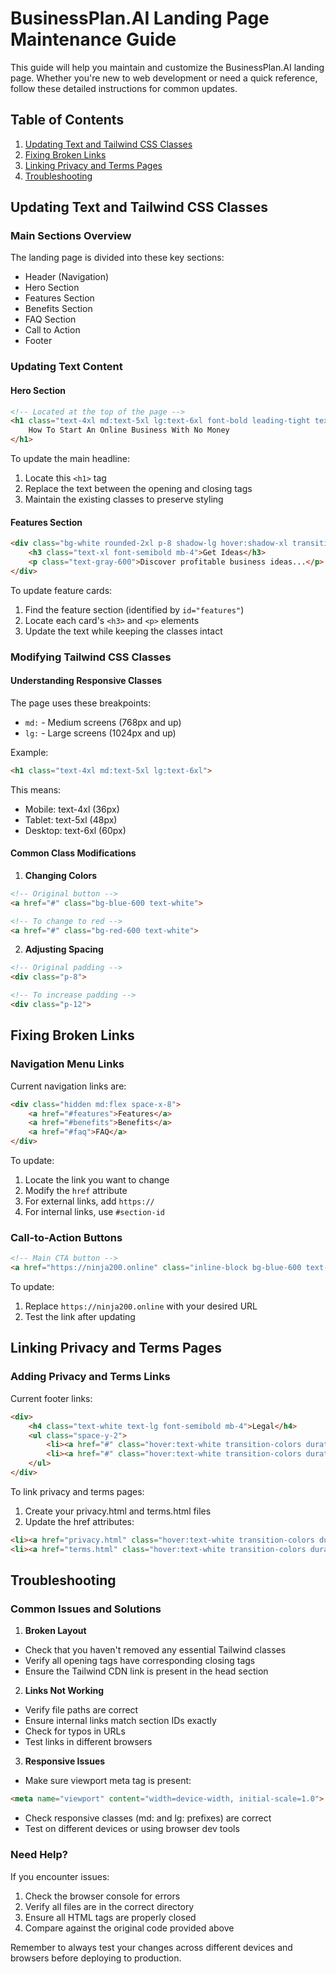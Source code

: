 # BusinessPlan.AI Landing Page Maintenance Guide

This guide will help you maintain and customize the BusinessPlan.AI landing page. Whether you're new to web development or need a quick reference, follow these detailed instructions for common updates.

## Table of Contents
1. [Updating Text and Tailwind CSS Classes](#updating-text-and-tailwind-css-classes)
2. [Fixing Broken Links](#fixing-broken-links)
3. [Linking Privacy and Terms Pages](#linking-privacy-and-terms-pages)
4. [Troubleshooting](#troubleshooting)

## Updating Text and Tailwind CSS Classes

### Main Sections Overview
The landing page is divided into these key sections:
- Header (Navigation)
- Hero Section
- Features Section
- Benefits Section
- FAQ Section
- Call to Action
- Footer

### Updating Text Content

#### Hero Section
```html
<!-- Located at the top of the page -->
<h1 class="text-4xl md:text-5xl lg:text-6xl font-bold leading-tight text-gray-900 mb-6">
    How To Start An Online Business With No Money
</h1>
```
To update the main headline:
1. Locate this `<h1>` tag
2. Replace the text between the opening and closing tags
3. Maintain the existing classes to preserve styling

#### Features Section
```html
<div class="bg-white rounded-2xl p-8 shadow-lg hover:shadow-xl transition-shadow duration-300">
    <h3 class="text-xl font-semibold mb-4">Get Ideas</h3>
    <p class="text-gray-600">Discover profitable business ideas...</p>
</div>
```
To update feature cards:
1. Find the feature section (identified by `id="features"`)
2. Locate each card's `<h3>` and `<p>` elements
3. Update the text while keeping the classes intact

### Modifying Tailwind CSS Classes

#### Understanding Responsive Classes
The page uses these breakpoints:
- `md:` - Medium screens (768px and up)
- `lg:` - Large screens (1024px and up)

Example:
```html
<h1 class="text-4xl md:text-5xl lg:text-6xl">
```
This means:
- Mobile: text-4xl (36px)
- Tablet: text-5xl (48px)
- Desktop: text-6xl (60px)

#### Common Class Modifications

1. **Changing Colors**
```html
<!-- Original button -->
<a href="#" class="bg-blue-600 text-white">

<!-- To change to red -->
<a href="#" class="bg-red-600 text-white">
```

2. **Adjusting Spacing**
```html
<!-- Original padding -->
<div class="p-8">

<!-- To increase padding -->
<div class="p-12">
```

## Fixing Broken Links

### Navigation Menu Links
Current navigation links are:
```html
<div class="hidden md:flex space-x-8">
    <a href="#features">Features</a>
    <a href="#benefits">Benefits</a>
    <a href="#faq">FAQ</a>
</div>
```

To update:
1. Locate the link you want to change
2. Modify the `href` attribute
3. For external links, add `https://`
4. For internal links, use `#section-id`

### Call-to-Action Buttons
```html
<!-- Main CTA button -->
<a href="https://ninja200.online" class="inline-block bg-blue-600 text-white">
```
To update:
1. Replace `https://ninja200.online` with your desired URL
2. Test the link after updating

## Linking Privacy and Terms Pages

### Adding Privacy and Terms Links
Current footer links:
```html
<div>
    <h4 class="text-white text-lg font-semibold mb-4">Legal</h4>
    <ul class="space-y-2">
        <li><a href="#" class="hover:text-white transition-colors duration-300">Privacy Policy</a></li>
        <li><a href="#" class="hover:text-white transition-colors duration-300">Terms of Service</a></li>
    </ul>
</div>
```

To link privacy and terms pages:
1. Create your privacy.html and terms.html files
2. Update the href attributes:
```html
<li><a href="privacy.html" class="hover:text-white transition-colors duration-300">Privacy Policy</a></li>
<li><a href="terms.html" class="hover:text-white transition-colors duration-300">Terms of Service</a></li>
```

## Troubleshooting

### Common Issues and Solutions

1. **Broken Layout**
- Check that you haven't removed any essential Tailwind classes
- Verify all opening tags have corresponding closing tags
- Ensure the Tailwind CDN link is present in the head section

2. **Links Not Working**
- Verify file paths are correct
- Ensure internal links match section IDs exactly
- Check for typos in URLs
- Test links in different browsers

3. **Responsive Issues**
- Make sure viewport meta tag is present:
```html
<meta name="viewport" content="width=device-width, initial-scale=1.0">
```
- Check responsive classes (md: and lg: prefixes) are correct
- Test on different devices or using browser dev tools

### Need Help?
If you encounter issues:
1. Check the browser console for errors
2. Verify all files are in the correct directory
3. Ensure all HTML tags are properly closed
4. Compare against the original code provided above

Remember to always test your changes across different devices and browsers before deploying to production.